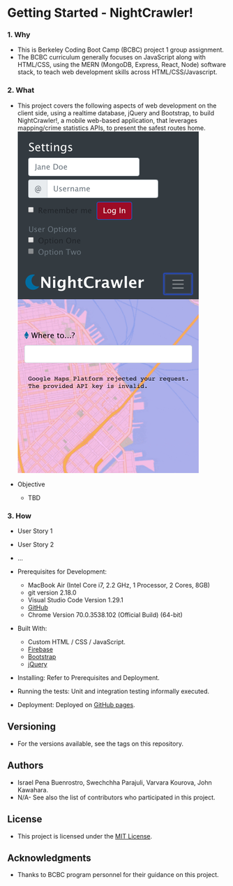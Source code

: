 # Getting Started - NightCrawler!
### 1. Why
  * This is Berkeley Coding Boot Camp (BCBC) project 1 group assignment.
  * The BCBC curriculum generally focuses on JavaScript along with HTML/CSS, using the MERN (MongoDB, Express, React, Node) software stack, to teach web development skills across HTML/CSS/Javascript. 

### 2. What
  * This project covers the following aspects of web development on the client side, using a realtime database, jQuery and Bootstrap, to build NightCrawler!, a mobile web-based application, that leverages mapping/crime statistics APIs, to present the safest routes home. ![nightcrawler-readme.png](assets/images/nightcrawler-readme.png "app UI")

  * Objective
    * TBD

### 3. How
  * User Story 1
  * User Story 2
  * ...

  * Prerequisites for Development:
    * MacBook Air (Intel Core i7, 2.2 GHz, 1 Processor, 2 Cores, 8GB)
    * git version 2.18.0
    * Visual Studio Code Version 1.29.1
    * [GitHub](https://github.com/jkawahara/firebase)
    * Chrome Version 70.0.3538.102 (Official Build) (64-bit)

  * Built With:
    * Custom HTML / CSS / JavaScript.
    * [Firebase](https://www.gstatic.com/firebasejs/5.5.9/firebase.js)
    * [Bootstrap](https://getbootstrap.com/docs/4.1/getting-started/introduction/)
    * [jQuery](https://cdnjs.cloudflare.com/ajax/libs/jquery/3.2.1/jquery.min.js)

  * Installing: Refer to Prerequisites and Deployment.

  * Running the tests: Unit and integration testing informally executed.

  * Deployment: Deployed on [GitHub pages](https://jkawahara.github.io/bcbc-project1/).

## Versioning
  * For the versions available, see the tags on this repository.

## Authors
  * Israel Pena Buenrostro, Swechchha Parajuli, Varvara Kourova, John Kawahara.
  * N/A- See also the list of contributors who participated in this project.

## License
  * This project is licensed under the [MIT License](LICENSE).

## Acknowledgments
  * Thanks to BCBC program personnel for their guidance on this project.
